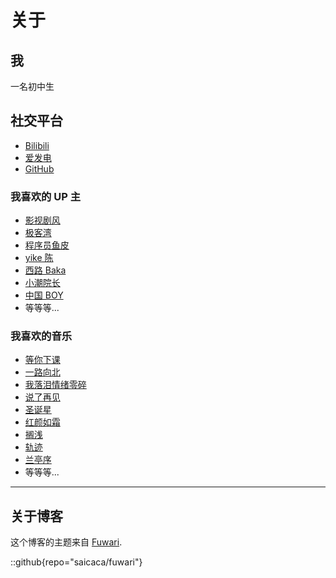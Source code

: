 <base target="_blank">

# 关于

## 我

一名初中生

## 社交平台

- [Bilibili](https://space.bilibili.com/696637219)
- [爱发电](https://afdian.com/a/alumr)
- [GitHub](https://github.com/alumr)

### 我喜欢的 UP 主

- [影视剧风](https://space.bilibili.com/946974)
- [极客湾](https://space.bilibili.com/25876945)
- [程序员鱼皮](https://space.bilibili.com/12890453)
- [yike 陈](https://space.bilibili.com/485469670)
- [西路 Baka](https://space.bilibili.com/1098028524)
- [小潮院长](https://space.bilibili.com/5970160)
- [中国 BOY](https://space.bilibili.com/562197)
- 等等等...

### 我喜欢的音乐

- [等你下课](https://baike.baidu.com/item/%E7%AD%89%E4%BD%A0%E4%B8%8B%E8%AF%BE/22344815)
- [一路向北](https://baike.baidu.com/item/%E4%B8%80%E8%B7%AF%E5%90%91%E5%8C%97/52259)
- [我落泪情绪零碎](https://baike.baidu.com/item/%E6%88%91%E8%90%BD%E6%B3%AA%E6%83%85%E7%BB%AA%E9%9B%B6%E7%A2%8E/1290957)
- [说了再见](https://baike.baidu.com/item/%E8%AF%B4%E4%BA%86%E5%86%8D%E8%A7%81/1289831)
- [圣诞星](https://baike.baidu.com/item/%E5%9C%A3%E8%AF%9E%E6%98%9F/63869869)
- [红颜如霜](https://baike.baidu.com/item/%E7%BA%A2%E9%A2%9C%E5%A6%82%E9%9C%9C/61707904)
- [搁浅](https://baike.baidu.com/item/%E6%90%81%E6%B5%85/15994263)
- [轨迹](https://baike.baidu.com/item/%E8%BD%A8%E8%BF%B9/2770132)
- [兰亭序](https://baike.baidu.com/item/%E5%85%B0%E4%BA%AD%E5%BA%8F/2879867)
- 等等等...

---

## 关于博客

这个博客的主题来自 [Fuwari](https://github.com/saicaca/fuwari).

::github{repo="saicaca/fuwari"}
